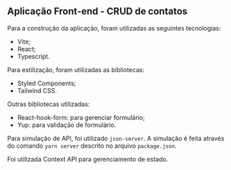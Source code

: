 ## Aplicação Front-end - CRUD de contatos
Para a construção da aplicação, foram utilizadas as seguintes tecnologias:
- Vite;
- React;
- Typescript.

Para estilização, foram utilizadas as bibliotecas:
- Styled Components;
- Tailwind CSS.

Outras bibliotecas utilizadas:
- React-hook-form: para gerenciar formulário;
- Yup: para validação de formulário.

Para simulação de API, foi utilizado `json-server`. A simulação é feita através do comando `yarn server` descrito no arquivo `package.json`.

Foi utilizada Context API para gerenciamento de estado.